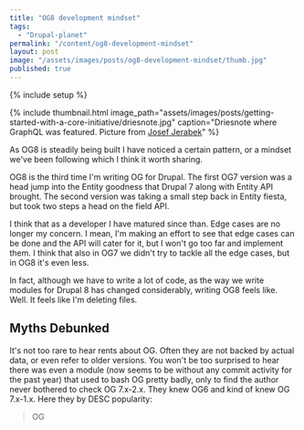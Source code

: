 ```yaml
---
title: "OG8 development mindset"
tags:
  - "Drupal-planet"
permalink: "/content/og8-development-mindset"
layout: post
image: "/assets/images/posts/og8-development-mindset/thumb.jpg"
published: true
---
```


{% include setup %}

{% include thumbnail.html image_path="assets/images/posts/getting-started-with-a-core-initiative/driesnote.jpg" caption="Driesnote where GraphQL was featured. Picture from <a href='https://www.flickr.com/photos/pepej/21647813349/'>Josef Jerabek</a>" %}

As OG8 is steadily being built I have noticed a certain pattern, or a mindset we've been following which I think it worth sharing.

OG8 is the third time I'm writing OG for Drupal. The first OG7 version was a head jump into the Entity goodness that Drupal 7 along with Entity API brought. The second version was taking a small step back in Entity fiesta, but took two steps a head on the field API.

I think that as a developer I have matured since than. Edge cases are no longer my concern. I mean, I'm making an effort to see that edge cases can be done and the API will cater for it, but I won't go too far and implement them. I think that also in OG7 we didn't try to tackle all the edge cases, but in OG8 it's even less.

In fact, although we have to write a lot of code, as the way we write modules for Drupal 8 has changed considerably, writing OG8 feels like. Well. It feels like I'm deleting files.

<!-- more -->

## Myths Debunked

It's not too rare to hear rents about OG. Often they are not backed by actual data, or even refer to older versions. You won't be too surprised to hear there was even a module (now seems to be without any commit activity for the past year) that used to bash OG pretty badly, only to find the author never bothered to check OG 7.x-2.x. They knew OG6 and kind of knew OG 7.x-1.x.   Here they by DESC popularity:

> OG
